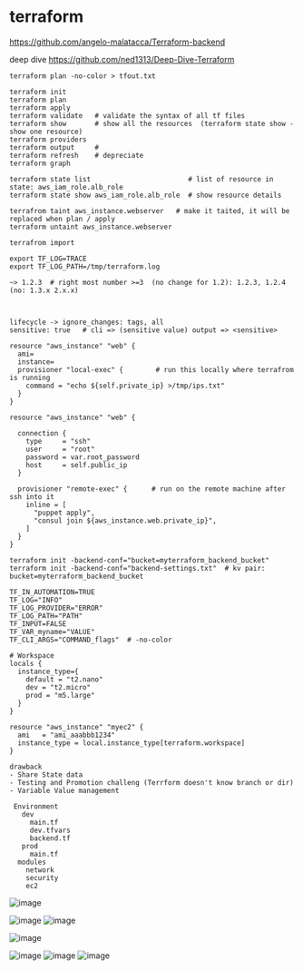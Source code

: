 # terraform

https://github.com/angelo-malatacca/Terraform-backend

deep dive
https://github.com/ned1313/Deep-Dive-Terraform

```
terraform plan -no-color > tfout.txt    
```

```
terraform init
terraform plan
terraform apply
terraform validate   # validate the syntax of all tf files
terraform show       # show all the resources  (terraform state show - show one resource)
terraform providers
terraform output     #
terraform refresh    # depreciate
terraform graph

terraform state list                        # list of resource in state: aws_iam_role.alb_role
terraform state show aws_iam_role.alb_role  # show resource details

terrafrom taint aws_instance.webserver   # make it taited, it will be replaced when plan / apply
terraform untaint aws_instance.webserver

terrafrom import 

export TF_LOG=TRACE
export TF_LOG_PATH=/tmp/terraform.log

~> 1.2.3  # right most number >=3  (no change for 1.2): 1.2.3, 1.2.4 (no: 1.3.x 2.x.x)
 


lifecycle -> ignore_changes: tags, all
sensitive: true   # cli => (sensitive value) output => <sensitive> 

resource "aws_instance" "web" {
  ami=
  instance=
  provisioner "local-exec" {        # run this locally where terrafrom is running
    command = "echo ${self.private_ip} >/tmp/ips.txt"
  }
}

resource "aws_instance" "web" {

  connection {
    type     = "ssh"
    user     = "root"
    password = var.root_password
    host     = self.public_ip
  }

  provisioner "remote-exec" {      # run on the remote machine after ssh into it
    inline = [
      "puppet apply",
      "consul join ${aws_instance.web.private_ip}",
    ]
  }
}

```

```
terraform init -backend-conf="bucket=myterraform_backend_bucket"
terraform init -backend-conf="backend-settings.txt"  # kv pair: bucket=myterraform_backend_bucket
```
```
TF_IN_AUTOMATION=TRUE
TF_LOG="INFO"
TF_LOG_PROVIDER="ERROR"
TF_LOG_PATH="PATH"
TF_INPUT=FALSE
TF_VAR_myname="VALUE"
TF_CLI_ARGS="COMMAND_flags"  # -no-color

```

```
# Workspace
locals {
  instance_type={
    default = "t2.nano"
    dev = "t2.micro"
    prod = "m5.large"
  }
}

resource "aws_instance" "myec2" {
  ami   = "ami_aaabbb1234"
  instance_type = local.instance_type[terraform.workspace]
}

drawback
- Share State data
- Testing and Promotion challeng (Terrform doesn't know branch or dir)
- Variable Value management
```

```
 Environment
   dev
     main.tf
     dev.tfvars
     backend.tf
   prod
     main.tf
  modules
    network
    security
    ec2
```


![image](https://github.com/user-attachments/assets/93838552-cf4b-4f79-82c4-c5cba32b11dd)


![image](https://github.com/user-attachments/assets/c8f94bcd-1dc7-4d2a-9e0c-d04ededb1f80)
![image](https://github.com/user-attachments/assets/85f430f9-5fa9-4a64-9d46-4907910289e6)


![image](https://github.com/jhong40/terraform/assets/13383120/2b098bb1-1e18-4ca1-95f6-4824b7c1ecc7)

![image](https://github.com/user-attachments/assets/56257db2-855d-4229-ac8c-ef4166a53e1c)
![image](https://github.com/user-attachments/assets/fe23a9fb-944c-42c1-a8c7-f0c263035ac0)
![image](https://github.com/user-attachments/assets/5a0b6be4-d04c-47fa-9b2d-0d2a1a75d2e9)







